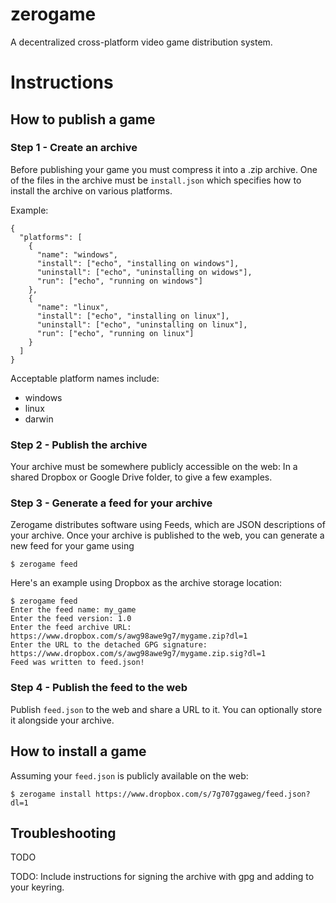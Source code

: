 # zerogame
A decentralized cross-platform video game distribution system.

# Instructions

## How to publish a game

### Step 1 - Create an archive
Before publishing your game you must compress it into a .zip archive. One of the files in
the archive must be `install.json` which specifies how to install the archive on various
platforms.

Example:

```
{
  "platforms": [
    {
      "name": "windows",
      "install": ["echo", "installing on windows"],
      "uninstall": ["echo", "uninstalling on widows"],
      "run": ["echo", "running on windows"]
    },
    {  
      "name": "linux",
      "install": ["echo", "installing on linux"],
      "uninstall": ["echo", "uninstalling on linux"],
      "run": ["echo", "running on linux"]
    }
  ]
}
```
Acceptable platform names include:

* windows
* linux
* darwin

### Step 2 - Publish the archive

Your archive must be somewhere publicly accessible on the web: In a shared Dropbox or
Google Drive folder, to give a few examples.

### Step 3 - Generate a feed for your archive

Zerogame distributes software using Feeds, which are JSON descriptions of your archive.
Once your archive is published to the web, you can generate a new feed for your game
using

```
$ zerogame feed
```

Here's an example using Dropbox as the archive storage location:

```
$ zerogame feed
Enter the feed name: my_game
Enter the feed version: 1.0
Enter the feed archive URL: https://www.dropbox.com/s/awg98awe9g7/mygame.zip?dl=1        
Enter the URL to the detached GPG signature: https://www.dropbox.com/s/awg98awe9g7/mygame.zip.sig?dl=1
Feed was written to feed.json!
```

### Step 4 - Publish the feed to the web

Publish `feed.json` to the web and share a URL to it. You can optionally store it
alongside your archive.

## How to install a game

Assuming your `feed.json` is publicly available on the web:

```
$ zerogame install https://www.dropbox.com/s/7g707ggaweg/feed.json?dl=1
```

## Troubleshooting

TODO

TODO: Include instructions for signing the archive with gpg and adding to your keyring.